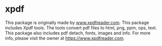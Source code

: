# xpdf
This package is originally made by www.xpdfreader.com. This package includes Xpdf tools. The tools convert pdf files to html, png, ppm, ops, text. This package also includes pdf detach, fonts, images and info. For more info, please visit the owner at https://www.xpdfreader.com.
